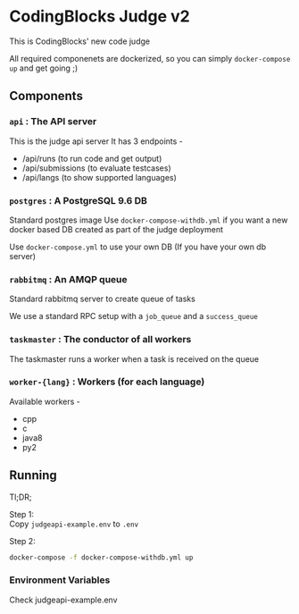 # CodingBlocks Judge v2

This is CodingBlocks' new code judge

All required componenets are dockerized, so you can
simply `docker-compose up` and get going ;) 

## Components

### `api` : The API server
This is the judge api server
It has 3 endpoints - 
 - /api/runs (to run code and get output)
 - /api/submissions (to evaluate testcases)
 - /api/langs (to show supported languages)

### `postgres` : A PostgreSQL 9.6 DB
Standard postgres image
Use `docker-compose-withdb.yml` if you want a new docker based DB
created as part of the judge deployment

Use `docker-compose.yml` to use your own DB (If you have your own db server)

### `rabbitmq` : An AMQP queue
Standard rabbitmq server to create queue of tasks

We use a standard RPC setup with a `job_queue`
and a `success_queue`


### `taskmaster` : The conductor of all workers
The taskmaster runs a worker when a task is 
received on the queue

### `worker-{lang}` : Workers (for each language)
Available workers - 
 - cpp
 - c
 - java8
 - py2

## Running

Tl;DR;

Step 1:  
 Copy `judgeapi-example.env` to `.env`

Step 2:  
```bash
docker-compose -f docker-compose-withdb.yml up
```

### Environment Variables

Check judgeapi-example.env
